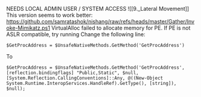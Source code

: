 NEEDS LOCAL ADMIN USER / SYSTEM ACCESS
![[9._Lateral Movement]]
This version seems to work better:
https://github.com/samratashok/nishang/raw/refs/heads/master/Gather/Invoke-Mimikatz.ps1
VirtualAlloc failed to allocate memory for PE. If PE is not ASLR compatible, try running
Change the following line:
```
$GetProcAddress = $UnsafeNativeMethods.GetMethod('GetProcAddress')
```
To
```
$GetProcAddress = $UnsafeNativeMethods.GetMethod('GetProcAddress', [reflection.bindingflags] "Public,Static", $null, [System.Reflection.CallingConventions]::Any, @((New-Object System.Runtime.InteropServices.HandleRef).GetType(), [string]), $null);
```
